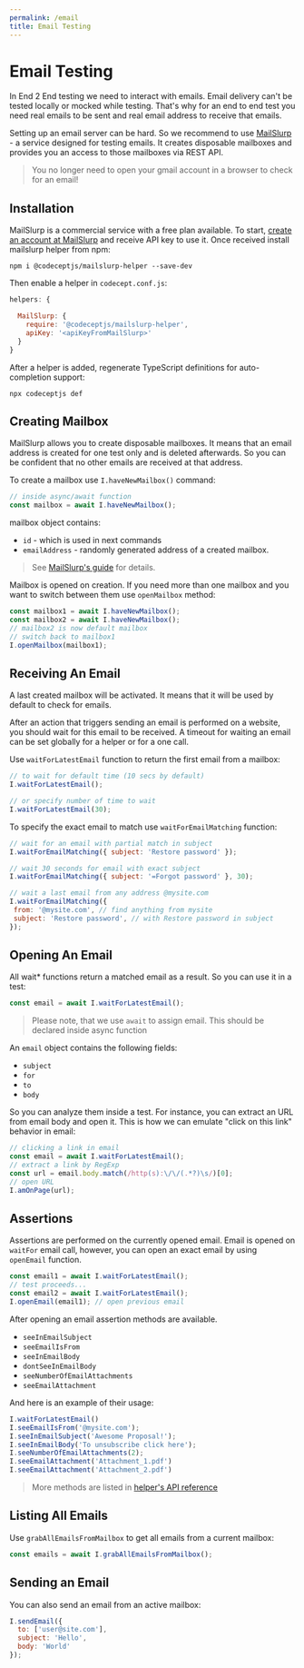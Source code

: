 ```yaml
---
permalink: /email
title: Email Testing
---
```


# Email Testing

In End 2 End testing we need to interact with emails.
Email delivery can't be tested locally or mocked while testing.
That's why for an end to end test you need real emails to be sent and real email address to receive that emails.

Setting up an email server can be hard. So we recommend to use [MailSlurp](https://mailslurp.com/) - a service designed for testing emails. It creates disposable mailboxes and provides you an access to those mailboxes via REST API.

> You no longer need to open your gmail account in a browser to check for an email!

## Installation

MailSlurp is a commercial service with a free plan available. To start, [create an account at MailSlurp](https://app.mailslurp.com/) and receive API key to use it. Once received install mailslurp helper from npm:

```
npm i @codeceptjs/mailslurp-helper --save-dev
```

Then enable a helper in `codecept.conf.js`:

```js
helpers: {

  MailSlurp: {
    require: '@codeceptjs/mailslurp-helper',
    apiKey: '<apiKeyFromMailSlurp>'
  }
}
```

After a helper is added, regenerate TypeScript definitions for auto-completion support:

```
npx codeceptjs def
```

## Creating Mailbox

MailSlurp allows you to create disposable mailboxes. It means that an email address is created for one test only and is deleted afterwards. So you can be confident that no other emails are received at that address.

To create a mailbox use `I.haveNewMailbox()` command:

```js
// inside async/await function
const mailbox = await I.haveNewMailbox();
```

mailbox object contains:

* `id` - which is used in next commands
* `emailAddress` - randomly generated address of a created mailbox.

> See [MailSlurp's guide](https://www.mailslurp.com/guides/getting-started/#create-email-addresses) for details.

Mailbox is opened on creation. If you need more than one mailbox and you want to switch between them use `openMailbox` method:

```js
const mailbox1 = await I.haveNewMailbox();
const mailbox2 = await I.haveNewMailbox();
// mailbox2 is now default mailbox
// switch back to mailbox1
I.openMailbox(mailbox1);
```

## Receiving An Email

A last created mailbox will be activated. It means that it will be used by default to check for emails.

After an action that triggers sending an email is performed on a website, you should wait for this email to be received.
A timeout for waiting an email can be set globally for a helper or for a one call.

Use `waitForLatestEmail` function to return the first email from a mailbox:

```js
// to wait for default time (10 secs by default)
I.waitForLatestEmail();

// or specify number of time to wait
I.waitForLatestEmail(30);
```

To specify the exact email to match use `waitForEmailMatching` function:

```js
// wait for an email with partial match in subject
I.waitForEmailMatching({ subject: 'Restore password' });

// wait 30 seconds for email with exact subject
I.waitForEmailMatching({ subject: '=Forgot password' }, 30);

// wait a last email from any address @mysite.com
I.waitForEmailMatching({
 from: '@mysite.com', // find anything from mysite
 subject: 'Restore password', // with Restore password in subject
});
```

## Opening An Email

All wait* functions return a matched email as a result. So you can use it in a test:

```js
const email = await I.waitForLatestEmail();
```
> Please note, that we use `await` to assign email. This should be declared inside async function

An `email` object contains the following fields:

* `subject`
* `for`
* `to`
* `body`

So you can analyze them inside a test. For instance, you can extract an URL from email body and open it.
This is how we can emulate "click on this link" behavior in email:

```js
// clicking a link in email
const email = await I.waitForLatestEmail();
// extract a link by RegExp
const url = email.body.match(/http(s):\/\/(.*?)\s/)[0];
// open URL
I.amOnPage(url);
```

## Assertions

Assertions are performed on the currently opened email. Email is opened on `waitFor` email call, however, you can open an exact email by using `openEmail` function.

```js
const email1 = await I.waitForLatestEmail();
// test proceeds...
const email2 = await I.waitForLatestEmail();
I.openEmail(email1); // open previous email
```

After opening an email assertion methods are available.

* `seeInEmailSubject`
* `seeEmailIsFrom`
* `seeInEmailBody`
* `dontSeeInEmailBody`
* `seeNumberOfEmailAttachments`
* `seeEmailAttachment`

And here is an example of their usage:

```js
I.waitForLatestEmail()
I.seeEmailIsFrom('@mysite.com');
I.seeInEmailSubject('Awesome Proposal!');
I.seeInEmailBody('To unsubscribe click here');
I.seeNumberOfEmailAttachments(2);
I.seeEmailAttachment('Attachment_1.pdf')
I.seeEmailAttachment('Attachment_2.pdf')
```

> More methods are listed in [helper's API reference](https://github.com/codeceptjs/mailslurp-helper/blob/master/README.md#api)

## Listing All Emails

Use `grabAllEmailsFromMailbox` to get all emails from a current mailbox:

```js
const emails = await I.grabAllEmailsFromMailbox();
```

## Sending an Email

You can also send an email from an active mailbox:

```js
I.sendEmail({
  to: ['user@site.com'],
  subject: 'Hello',
  body: 'World'
});
```
